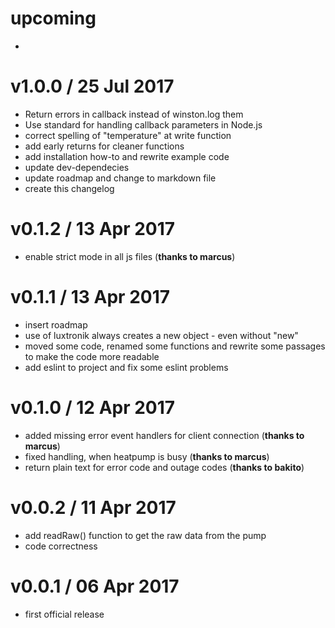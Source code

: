 upcoming
====================
  *

v1.0.0 / 25 Jul 2017
====================
  * Return errors in callback instead of winston.log them
  * Use standard for handling callback parameters in Node.js
  * correct spelling of "temperature" at write function
  * add early returns for cleaner functions
  * add installation how-to and rewrite example code
  * update dev-dependecies
  * update roadmap and change to markdown file
  * create this changelog

v0.1.2 / 13 Apr 2017
====================
  * enable strict mode in all js files (**thanks to marcus**)

v0.1.1 / 13 Apr 2017
====================
  * insert roadmap
  * use of luxtronik always creates a new object - even without "new"
  * moved some code, renamed some functions and rewrite some passages to make the code more readable
  * add eslint to project and fix some eslint problems

v0.1.0 / 12 Apr 2017
====================
  * added missing error event handlers for client connection (**thanks to marcus**)
  * fixed handling, when heatpump is busy (**thanks to marcus**)
  * return plain text for error code and outage codes (**thanks to bakito**)

v0.0.2 / 11 Apr 2017
====================
  * add readRaw() function to get the raw data from the pump
  * code correctness

v0.0.1 / 06 Apr 2017
====================
  * first official release